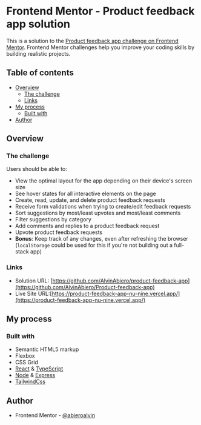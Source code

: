 # Frontend Mentor - Product feedback app solution

This is a solution to the [Product feedback app challenge on Frontend Mentor](https://www.frontendmentor.io/challenges/product-feedback-app-wbvUYqjR6). Frontend Mentor challenges help you improve your coding skills by building realistic projects.

## Table of contents

- [Overview](#overview)
  - [The challenge](#the-challenge)
  - [Links](#links)
- [My process](#my-process)
  - [Built with](#built-with)
- [Author](#author)

## Overview

### The challenge

Users should be able to:

- View the optimal layout for the app depending on their device's screen size
- See hover states for all interactive elements on the page
- Create, read, update, and delete product feedback requests
- Receive form validations when trying to create/edit feedback requests
- Sort suggestions by most/least upvotes and most/least comments
- Filter suggestions by category
- Add comments and replies to a product feedback request
- Upvote product feedback requests
- **Bonus**: Keep track of any changes, even after refreshing the browser (`localStorage` could be used for this if you're not building out a full-stack app)

### Links

- Solution URL: [https://github.com/AlvinAbiero/product-feedback-app](https://github.com/AlvinAbiero/Product-feedback-app)
- Live Site URL:[https://product-feedback-app-nu-nine.vercel.app/](https://product-feedback-app-nu-nine.vercel.app/)

## My process

### Built with

- Semantic HTML5 markup
- Flexbox
- CSS Grid
- [React](https://reactjs.org/) & [TypeScript](https://www.typescriptlang.org/)
- [Node](https://nodejs.org/en/) & [Express](https://expressjs.com/)
- [TailwindCss](https://tailwindcss.com/)

## Author

- Frontend Mentor - [@abieroalvin](https://www.frontendmentor.io/profile/abieralvin)
